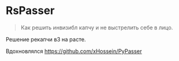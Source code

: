 # RsPasser
> Как решить инвизибл капчу и не выстрелить себе в лицо.

Решение рекапчи в3 на расте.

Вдохновлялся https://github.com/xHossein/PyPasser